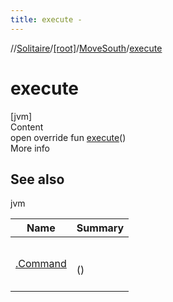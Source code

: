 ```yaml
---
title: execute -
---
```

//[Solitaire](../../index.md)/[[root]](../index.md)/[MoveSouth](index.md)/[execute](execute.md)



# execute  
[jvm]  
Content  
open override fun [execute](execute.md)()  
More info  


## See also  
  
jvm  
  
|  Name|  Summary| 
|---|---|
| <a name="/MoveSouth/execute/#/PointingToDeclaration/"></a>[.Command](../-command/execute.md)| <a name="/MoveSouth/execute/#/PointingToDeclaration/"></a><br><br>()<br><br>
  
  



